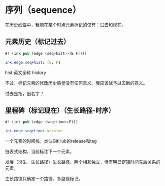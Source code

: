 # 序列（sequence）
在历史线性中，我能在某个时点元素标记的仅有：过去和现在。


## 元素历史（标记过去）
```rs
#! (ink pub (edge (seq+hist>>[E F])))
```

```yaml
ink.edge.seq+hist: [E, F]
```

hist:英文全称 history

不过，标记元素的修改历史感觉没有任何意义。我应该赋予过去新的意义。

过去是指，旧名字？

## 里程碑（标记现在）（生长路径-时序）

```rs
#! (ink pub (edge (seq+time>>E)))
```

```yaml
ink.edge.seq+time: version
```

一个元素的时间栈。类似GitHub的release和tag

链表式结构，当前标注下一个元素。

发展（衍生，生长路径）生长路径，两个相互独立，但有明显逻辑时间先后关系的元素。

生长路径只确定一个路径。多路径标记。
